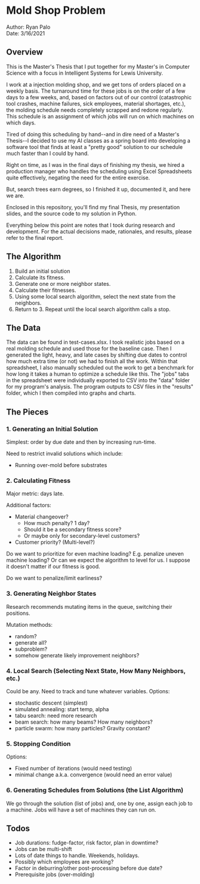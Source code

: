 # Mold Shop Problem

Author: Ryan Palo\
Date: 3/16/2021

## Overview

This is the Master's Thesis that I put together for my Master's in Computer Science with a focus in Intelligent Systems for Lewis University.  

I work at a injection molding shop, and we get tons of orders placed on a weekly basis.  The turnaround time for these jobs is on the order of a few days to a few weeks, and, based on factors out of our control (catastrophic tool crashes, machine failures, sick employees, material shortages, etc.), the molding schedule needs completely scrapped and redone regularly.  This schedule is an assignment of which jobs will run on which machines on which days.  

Tired of doing this scheduling by hand--and in dire need of a Master's Thesis--I decided to use my AI classes as a spring board into developing a software tool that finds at least a "pretty good" solution to our schedule much faster than I could by hand.

Right on time, as I was in the final days of finishing my thesis, we hired a production manager who handles the scheduling using Excel Spreadsheets quite effectively, negating the need for the entire exercise.

But, search trees earn degrees, so I finished it up, documented it, and here we are.

Enclosed in this repository, you'll find my final Thesis, my presentation slides, and the source code to my solution in Python.

Everything below this point are notes that I took during research and development.  For the actual decisions made, rationales, and results, please refer to the final report.

## The Algorithm

1. Build an initial solution
2. Calculate its fitness.
3. Generate one or more neighbor states.
4. Calculate their fitnesses.
5. Using some local search algorithm, select the next state from the neighbors.
6. Return to 3.  Repeat until the local search algorithm calls a stop.

## The Data

The data can be found in test-cases.xlsx.  I took realistic jobs based on a real molding schedule and used those for the baseline case.  Then I generated the light, heavy, and late cases by shifting due dates to control how much extra time (or not) we had to finish all the work.  Within that spreadsheet, I also manually scheduled out the work to get a benchmark for how long it takes a human to optimize a schedule like this.  The "jobs" tabs in the spreadsheet were individually exported to CSV into the "data" folder for my program's analysis.  The program outputs to CSV files in the "results" folder, which I then compiled into graphs and charts.

## The Pieces

### 1. Generating an Initial Solution

Simplest: order by due date and then by increasing run-time.

Need to restrict invalid solutions which include:

- Running over-mold before substrates

### 2. Calculating Fitness

Major metric: days late.

Additional factors:

- Material changeover?
  - How much penalty?  1 day?
  - Should it be a secondary fitness score?
  - Or maybe only for secondary-level customers?
- Customer priority? (Multi-level?)

Do we want to prioritize for even machine loading?  E.g. penalize uneven machine loading?  Or can we expect the algorithm to level for us.  I suppose it doesn't matter if our fitness is good.

Do we want to penalize/limit earliness?

### 3. Generating Neighbor States

Research recommends mutating items in the queue, switching their positions.

Mutation methods:

- random?
- generate all?
- subproblem?
- somehow generate likely improvement neighbors?

### 4. Local Search (Selecting Next State, How Many Neighbors, etc.)

Could be any.  Need to track and tune whatever variables.  Options:

- stochastic descent (simplest)
- simulated annealing: start temp, alpha
- tabu search: need more research
- beam search: how many beams?  How many neighbors?
- particle swarm: how many particles?  Gravity constant?

### 5. Stopping Condition

Options:

- Fixed number of iterations (would need testing)
- minimal change a.k.a. convergence (would need an error value)

### 6. Generating Schedules from Solutions (the List Algorithm)

We go through the solution (list of jobs) and, one by one, assign each job to a machine.  Jobs will have a set of machines they can run on.

## Todos

- Job durations: fudge-factor, risk factor, plan in downtime?
- Jobs can be multi-shift
- Lots of date things to handle.  Weekends, holidays.
- Possibly which employees are working?
- Factor in deburring/other post-processing before due date?
- Prerequisite jobs (over-molding)